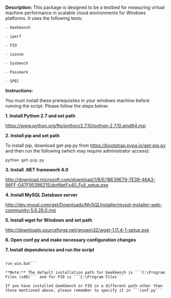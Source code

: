 **Description:** This package is designed to be a testbed for measuring virtual machine performance in scalable cloud environments for Windows platforms. It uses the following tests:

```- Geekbench```

```- iperf```

```- FIO```

```- iozone```

```- Sysbench```

```- Passmark```

```- SPEC```

**Instructions:**

You must install these prerequisites in your windows machine before running the script. Please follow the steps below:

**1. Install Python 2.7 and set path**

https://www.python.org/ftp/python/2.7.10/python-2.7.10.amd64.msi

**2. Install pip and set path**

To install pip, download get-pip.py from https://bootstrap.pypa.io/get-pip.py and then run the following (which may require administrator access):

```python get-pip.py```

**3. Install .NET framework 4.0**

http://download.microsoft.com/download/1/B/E/1BE39E79-7E39-46A3-96FF-047F95396215/dotNetFx40_Full_setup.exe

**4. Install MySQL Database server**

http://dev.mysql.com/get/Downloads/MySQLInstaller/mysql-installer-web-community-5.6.26.0.msi

**5. Install wget for Windows and set path**

http://downloads.sourceforge.net/gnuwin32/wget-1.11.4-1-setup.exe

**6. Open conf.py and make necessary configuration changes**

**7. Install dependencies and run the script**

```cd omnipotentzeus-windows

run_win.bat```

**Note:** The default installation path for Geekbench is ```C:\Program Files (x86)``` and for FIO is ```C:\Program Files```

If you have installed Geekbench or FIO in a different path other than those mentioned above, please remember to specify it in ```conf.py```